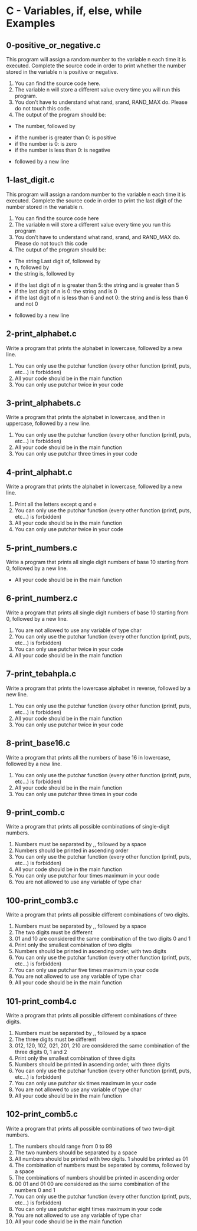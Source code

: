 # C - Variables, if, else, while Examples


## 0-positive_or_negative.c

This program will assign a random number to the variable n each time it is executed. Complete the source code in order to print whether the number stored in the variable n is positive or negative.
1. You can find the source code here.
2. The variable n will store a different value every time you will run this program.
3. You don’t have to understand what rand, srand, RAND_MAX do. Please do not touch this code.
4. The output of the program should be:
* The number, followed by
- if the number is greater than 0: is positive
- if the number is 0: is zero
- if the number is less than 0: is negative
* followed by a new line

## 1-last_digit.c

This program will assign a random number to the variable n each time it is executed. Complete the source code in order to print the last digit of the number stored in the variable n.

1. You can find the source code here
2. The variable n will store a different value every time you run this program
3. You don’t have to understand what rand, srand, and RAND_MAX do. Please do not touch this code
4. The output of the program should be:
* The string Last digit of, followed by
* n, followed by
* the string is, followed by
- if the last digit of n is greater than 5: the string and is greater than 5
- if the last digit of n is 0: the string and is 0
- if the last digit of n is less than 6 and not 0: the string and is less than 6 and not 0
* followed by a new line

## 2-print_alphabet.c

Write a program that prints the alphabet in lowercase, followed by a new line.

1. You can only use the putchar function (every other function (printf, puts, etc…) is forbidden)
2. All your code should be in the main function
3. You can only use putchar twice in your code

## 3-print_alphabets.c

Write a program that prints the alphabet in lowercase, and then in uppercase, followed by a new line.

1. You can only use the putchar function (every other function (printf, puts, etc…) is forbidden)
2. All your code should be in the main function
3. You can only use putchar three times in your code

## 4-print_alphabt.c

Write a program that prints the alphabet in lowercase, followed by a new line.

1. Print all the letters except q and e
2. You can only use the putchar function (every other function (printf, puts, etc…) is forbidden)
3. All your code should be in the main function
4. You can only use putchar twice in your code

## 5-print_numbers.c

Write a program that prints all single digit numbers of base 10 starting from 0, followed by a new line.

* All your code should be in the main function

## 6-print_numberz.c

Write a program that prints all single digit numbers of base 10 starting from 0, followed by a new line.

1. You are not allowed to use any variable of type char
2. You can only use the putchar function (every other function (printf, puts, etc…) is forbidden)
3. You can only use putchar twice in your code
4. All your code should be in the main function

## 7-print_tebahpla.c

Write a program that prints the lowercase alphabet in reverse, followed by a new line.

1. You can only use the putchar function (every other function (printf, puts, etc…) is forbidden)
2. All your code should be in the main function
3. You can only use putchar twice in your code

## 8-print_base16.c

Write a program that prints all the numbers of base 16 in lowercase, followed by a new line.

1. You can only use the putchar function (every other function (printf, puts, etc…) is forbidden)
2. All your code should be in the main function
3. You can only use putchar three times in your code

## 9-print_comb.c

Write a program that prints all possible combinations of single-digit numbers.

1. Numbers must be separated by ,, followed by a space
2. Numbers should be printed in ascending order
3. You can only use the putchar function (every other function (printf, puts, etc…) is forbidden)
4. All your code should be in the main function
5. You can only use putchar four times maximum in your code
6. You are not allowed to use any variable of type char

## 100-print_comb3.c

Write a program that prints all possible different combinations of two digits.

1. Numbers must be separated by ,, followed by a space
2. The two digits must be different
3. 01 and 10 are considered the same combination of the two digits 0 and 1
4. Print only the smallest combination of two digits
5. Numbers should be printed in ascending order, with two digits
6. You can only use the putchar function (every other function (printf, puts, etc…) is forbidden)
7. You can only use putchar five times maximum in your code
8. You are not allowed to use any variable of type char
9. All your code should be in the main function

## 101-print_comb4.c

Write a program that prints all possible different combinations of three digits.

1. Numbers must be separated by ,, followed by a space
2. The three digits must be different
3. 012, 120, 102, 021, 201, 210 are considered the same combination of the three digits 0, 1 and 2
4. Print only the smallest combination of three digits
5. Numbers should be printed in ascending order, with three digits
6. You can only use the putchar function (every other function (printf, puts, etc…) is forbidden)
7. You can only use putchar six times maximum in your code
8. You are not allowed to use any variable of type char
9. All your code should be in the main function

## 102-print_comb5.c

Write a program that prints all possible combinations of two two-digit numbers.

1. The numbers should range from 0 to 99
2. The two numbers should be separated by a space
3. All numbers should be printed with two digits. 1 should be printed as 01
4. The combination of numbers must be separated by comma, followed by a space
5. The combinations of numbers should be printed in ascending order
6. 00 01 and 01 00 are considered as the same combination of the numbers 0 and 1
7. You can only use the putchar function (every other function (printf, puts, etc…) is forbidden)
8. You can only use putchar eight times maximum in your code
9. You are not allowed to use any variable of type char
10. All your code should be in the main function

